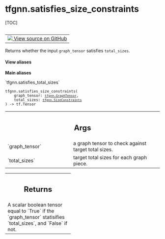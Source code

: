 # tfgnn.satisfies_size_constraints

[TOC]

<!-- Insert buttons and diff -->

<table class="tfo-notebook-buttons tfo-api nocontent" align="left">
<td>
  <a target="_blank" href="https://github.com/tensorflow/gnn/tree/master/tensorflow_gnn/graph/padding_ops.py#L186-L210">
    <img src="https://www.tensorflow.org/images/GitHub-Mark-32px.png" />
    View source on GitHub
  </a>
</td>
</table>

Returns whether the input `graph_tensor` satisfies `total_sizes`.

<section class="expandable">
  <h4 class="showalways">View aliases</h4>
  <p>
<b>Main aliases</b>
<p>`tfgnn.satisfies_total_sizes`</p>
</p>
</section>

<pre class="devsite-click-to-copy prettyprint lang-py tfo-signature-link">
<code>tfgnn.satisfies_size_constraints(
    graph_tensor: <a href="../tfgnn/GraphTensor.md"><code>tfgnn.GraphTensor</code></a>,
    total_sizes: <a href="../tfgnn/SizeConstraints.md"><code>tfgnn.SizeConstraints</code></a>
) -> tf.Tensor
</code></pre>



<!-- Placeholder for "Used in" -->


<!-- Tabular view -->
 <table class="responsive fixed orange">
<colgroup><col width="214px"><col></colgroup>
<tr><th colspan="2"><h2 class="add-link">Args</h2></th></tr>

<tr>
<td>
`graph_tensor`<a id="graph_tensor"></a>
</td>
<td>
a graph tensor to check against target total sizes.
</td>
</tr><tr>
<td>
`total_sizes`<a id="total_sizes"></a>
</td>
<td>
target total sizes for each graph piece.
</td>
</tr>
</table>

<!-- Tabular view -->
 <table class="responsive fixed orange">
<colgroup><col width="214px"><col></colgroup>
<tr><th colspan="2"><h2 class="add-link">Returns</h2></th></tr>
<tr class="alt">
<td colspan="2">
A scalar boolean tensor equal to `True` if the `graph_tensor` statisifies
`total_sizes`, and `False` if not.
</td>
</tr>

</table>

